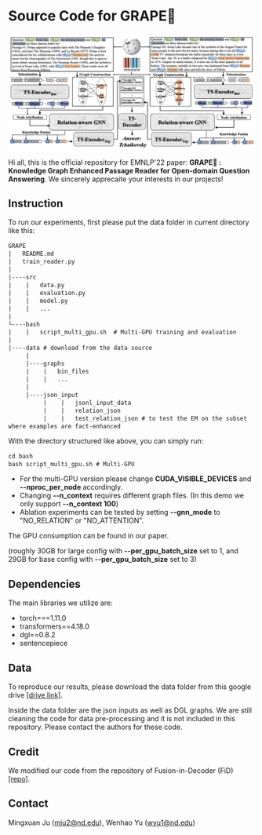 # Source Code for GRAPE:grapes:

![grape](grape.png)

Hi all, this is the official repository for EMNLP'22 paper: **GRAPE:grapes: : Knowledge Graph Enhanced Passage Reader for Open-domain Question Answering**. We sincerely apprecaite your interests in our projects!

## Instruction 

To run our experiments, first please put the data folder in current directory like this:
```
GRAPE
|   README.md
|   train_reader.py    
|
|----src
|    |   data.py
|    |   evaluation.py
|    |   model.py
|    |   ...
|       
└----bash
|    |   script_multi_gpu.sh  # Multi-GPU training and evaluation
|
|----data # download from the data source
     |
     |----graphs
     |    |   bin_files
     |    |   ...   
     |
     |----json_input
          |    |   jsonl_input_data
          |    |   relation_json 
          |    |   test_relation_json # to test the EM on the subset where examples are fact-enhanced
```
With the directory structured like above, you can simply run:

```
cd bash
bash script_multi_gpu.sh # Multi-GPU
```

- For the multi-GPU version please change **CUDA_VISIBLE_DEVICES** and **--nproc_per_node** accordingly. 
- Changing **--n_context** requires different graph files. (In this demo we only support **--n_context 100**)  
- Ablation experiments can be tested by setting **--gnn_mode** to "NO_RELATION" or "NO_ATTENTION".

The GPU consumption can be found in our paper.

(roughly 30GB for large config with **--per_gpu_batch_size** set to 1, and 29GB for base config with **--per_gpu_batch_size** set to 3)

## Dependencies
The main libraries we utilize are:

- torch===1.11.0
- transformers==4.18.0
- dgl==0.8.2
- sentencepiece

## Data
To reproduce our results, please download the data folder from this google drive [[drive link]](https://drive.google.com/drive/folders/1-MYadjSWi8_3nl8vgtK_Dvja43IQGyHp?usp=sharing).

Inside the data folder are the json inputs as well as DGL graphs. We are still cleaning the code for data pre-processing and it is not included in this repository. Please contact the authors for these code. 

## Credit 
We modified our code from the repository of Fusion-in-Decoder (FiD) [[repo]](https://github.com/facebookresearch/FiD).

## Contact

Mingxuan Ju (mju2@nd.edu), Wenhao Yu (wyu1@nd.edu)

